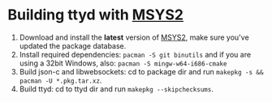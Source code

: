# Building ttyd with [MSYS2][1]

1. Download and install the **latest** version of [MSYS2][1], make sure you've updated the package database.
2. Install required dependencies: `pacman -S git binutils` and if you are using a 32bit Windows, also: `pacman -S mingw-w64-i686-cmake`
3. Build json-c and libwebsockets: cd to package dir and run `makepkg -s && pacman -U *.pkg.tar.xz`.
4. Build ttyd: cd to ttyd dir and run `makepkg --skipchecksums`.

  [1]: http://msys2.github.io
